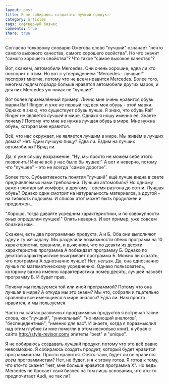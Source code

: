 ```yaml
---
layout: post
title: Я не собираюсь создавать лучший продукт
category: articles
tags: софтверный бизнес
comments: true
share: true
---
```

Согласно толковому словарю Ожегова слово "лучший" означает "нечто самого высокого качества, самого хорошего свойства". Но что значит "самого хорошего свойства"? Что такое "самое высокое качество"?

Вот, скажем, автомобили Mercedes. Они очень хорошие, едва ли кто поспорит с этим. Но вот с утверждением "Mercedes - лучшие!" поспорят многие, потому что не всем нравится Mercedes. Более того, многим людям гораздо больше нравятся автомобили других марок, и для них Mercedes уж никак не "лучшие".

Вот более приземлённый пример. Лично мне очень нравится обувь марки Ralf Ringer, и уже не первый год вся моя обувь - этой марки. Однако я знаю, что существует обувь лучше. Я знаю, что обувь Ralf Ringer не является *лучшей* в мире. Однако я ношу именно её. Знаете почему? Потому что мне не нужна лучшая обувь в мире. Мне нужна обувь, которая мне нравится.

Всё, что нас окружает, не является лучшим в мире. Мы живём в лучших домах? Нет. Едим лучшую пищу? Едва ли. Ездим на лучших автомобилях? Вряд ли.

Да, я уже слышу возражение: "Ну, мы просто не можем себе этого позволить! Иначе всё у нас было бы лушее!" А вот и неверно, потому что "лучшее" - это не всегда "самое дорогое".

Более того. Субъективность понятия "лучший" ещё лучше видна в свете предъявляемых нами требований. Лучший автомобиль? Но одному важен элитарный комфорт, а другому - время разгона до сотни. Лучшая обувь? Однако один смотрит на натуральность материалов, а другой - на гибкость подошвы. И список этот может быть продолжен и продолжен...

"Хорошо, тогда давайте усредним характеристики, и по совокупности оных определим лучшее!" Опять неверно. И вот пример, уже совсем близкий нам.

Скажем, есть два программных продукта, А и Б. Оба они выполняют одну и ту же задачу. Мы разделили возможности обеих программ на 10 характеристик, сравнили, и выяснили, что по девяти из десяти характеристик программа А побеждает программу Б. Однако по десятой характеристике выигрывает программа Б. Можно ли сказать, что программа А однозначно лучше? Нет, нельзя. Да, она однозначно лучше по математическому усреднению. Однако пользователь, которому важна именно характеристика номер десять, лучшей назовёт программу Б. И будет прав.

Почему мы пользуемся той или иной программой? Потому что она лучшая в мире? А откуда мы это знаем? Мы что, собрали и тщательно сравнили все имеющиеся в мире аналоги? Едва ли. Нам просто нравится, и мы пользуемся.

Часто на сайтах различных программных продуктов я встречал такие слова, как "лучший", "уникальный", "не имеющий аналогов", "беспецедентный", "именно для вас". И знаете, когда я поразмыслил над этим глубже (и мне помогли в этом несколько книг), я убрал с сайта http://style-revisor.com/ эпитеты "best" и "unique".

Я не собираюсь создавать *лучший* продукт, потому что это всё равно невозможно. Я собираюсь создать продукт, который будет нравится программистам. Просто нравится. Опять-таки, будет ли он нравится *всем* программистам? Нет, не будет, и я к этому готов. Я готов к тому, что кто-то скажет "нет, мне больше нравится программа X". Но ведь Mercedes не бросает свой бизнес на том лишь основании, что кто-то предпочитает Audi, не так ли?
